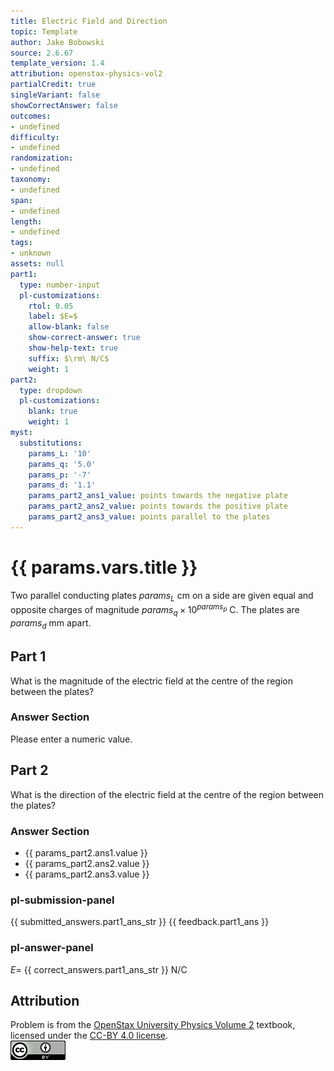 ```yaml
---
title: Electric Field and Direction
topic: Template
author: Jake Bobowski
source: 2.6.67
template_version: 1.4
attribution: openstax-physics-vol2
partialCredit: true
singleVariant: false
showCorrectAnswer: false
outcomes:
- undefined
difficulty:
- undefined
randomization:
- undefined
taxonomy:
- undefined
span:
- undefined
length:
- undefined
tags:
- unknown
assets: null
part1:
  type: number-input
  pl-customizations:
    rtol: 0.05
    label: $E=$
    allow-blank: false
    show-correct-answer: true
    show-help-text: true
    suffix: $\rm\ N/C$
    weight: 1
part2:
  type: dropdown
  pl-customizations:
    blank: true
    weight: 1
myst:
  substitutions:
    params_L: '10'
    params_q: '5.0'
    params_p: '-7'
    params_d: '1.1'
    params_part2_ans1_value: points towards the negative plate
    params_part2_ans2_value: points towards the positive plate
    params_part2_ans3_value: points parallel to the plates
---
```

# {{ params.vars.title }}
Two parallel conducting plates ${{params_L}}\textrm{ cm}$ on a side are given equal and opposite charges of magnitude ${{params_q}}\times 10^{ {{params_p}} }\textrm{ C}$.
The plates are ${{params_d}} \textrm{ mm}$ apart.

## Part 1

What is the magnitude of the electric field at the centre of the region between the plates?

### Answer Section

Please enter a numeric value.

## Part 2

What is the direction of the electric field at the centre of the region between the plates?

### Answer Section

- {{ params_part2.ans1.value }}
- {{ params_part2.ans2.value }}
- {{ params_part2.ans3.value }}

### pl-submission-panel

{{ submitted_answers.part1_ans_str }}
{{ feedback.part1_ans }}

### pl-answer-panel

$E=$ {{ correct_answers.part1_ans_str }} $\mathrm{N}/\mathrm{C}$

## Attribution

Problem is from the [OpenStax University Physics Volume 2](https://openstax.org/details/books/university-physics-volume-2) textbook, licensed under the [CC-BY 4.0 license](https://creativecommons.org/licenses/by/4.0/).<br>![Image representing the Creative Commons 4.0 BY license.](https://raw.githubusercontent.com/firasm/bits/master/by.png)